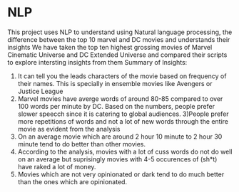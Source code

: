 # NLP
This project uses NLP to understand using Natural language processing, the difference between the top 10 marvel and DC movies and understands their insights
We have taken the top ten highest grossing movies of Marvel Cinematic Universe and DC Extended Universe and compared their scripts to explore intersting insights from them
Summary of Insights:

1) It can tell you the leads characters of the movie based on frequency of their names. This is specially in ensemble movies like Avengers or Justice League
2) Marvel movies have averge words of around 80-85 compared to over 100 words per minute by DC. Based on the numbers, people prefer slower speecch since it is catering to global audiences.
3)People prefer more repetitions of words and not a lot of new words through the entire movie as evident from the analysis
4) On an average movie which are around 2 hour 10 minute to 2 hour 30 minute tend to do better than other movies.
5) According to the analysis, movies with a lot of cuss words do not do well on an average but suprisingly movies with 4-5 occurences of (sh*t) have raked a lot of money.
6) Movies which are not very opinionated or dark tend to do much better than the ones which are opinionated.
